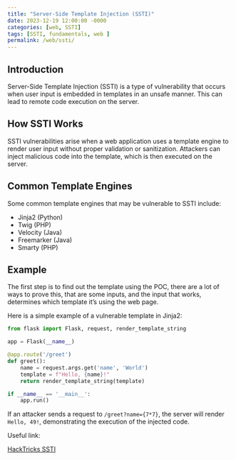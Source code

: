 ```yaml
---
title: "Server-Side Template Injection (SSTI)"
date: 2023-12-19 12:00:00 -0000
categories: [web, SSTI]
tags: [SSTI, fundamentals, web ]
permalink: /web/ssti/
---
```


## Introduction

Server-Side Template Injection (SSTI) is a type of vulnerability that occurs when user input is embedded in templates in an unsafe manner. This can lead to remote code execution on the server.

## How SSTI Works

SSTI vulnerabilities arise when a web application uses a template engine to render user input without proper validation or sanitization. Attackers can inject malicious code into the template, which is then executed on the server.

## Common Template Engines

Some common template engines that may be vulnerable to SSTI include:

- Jinja2 (Python)
- Twig (PHP)
- Velocity (Java)
- Freemarker (Java)
- Smarty (PHP)

## Example

The first step is to find out the template using the POC, there are a lot of ways to prove this, that are some inputs, and the input that works, determines which template it’s using the web page.

Here is a simple example of a vulnerable template in Jinja2:

```python
from flask import Flask, request, render_template_string

app = Flask(__name__)

@app.route('/greet')
def greet():
    name = request.args.get('name', 'World')
    template = f"Hello, {name}!"
    return render_template_string(template)

if __name__ == '__main__':
    app.run()
```

If an attacker sends a request to `/greet?name={7*7}`, the server will render `Hello, 49!`, demonstrating the execution of the injected code.


Useful link:

[HackTricks SSTI](https://book.hacktricks.xyz/pentesting-web/ssti-server-side-template-injection/)
